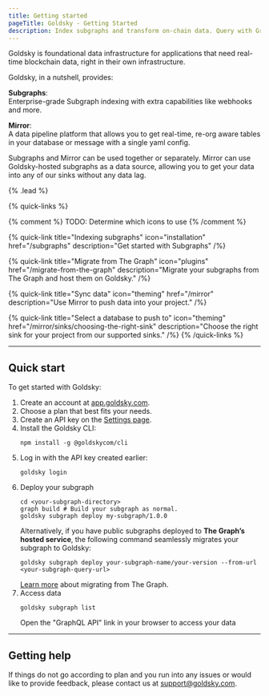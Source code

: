 ```yaml
---
title: Getting started
pageTitle: Goldsky - Getting Started
description: Index subgraphs and transform on-chain data. Query with GraphQL, SQL, and more.
---
```


Goldsky is foundational data infrastructure for applications that need real-time blockchain data, right in their own infrastructure.

Goldsky, in a nutshell, provides:

**Subgraphs**:  
Enterprise-grade Subgraph indexing with extra capabilities like webhooks and more.

**Mirror**:  
A data pipeline platform that allows you to get real-time, re-org aware tables in your database or message with a single yaml config.

Subgraphs and Mirror can be used together or separately. Mirror can use Goldsky-hosted subgraphs as a data source, allowing you to get your data into any of our sinks without any data lag.

{% .lead %}

{% quick-links %}

{% comment %}
TODO: Determine which icons to use
{% /comment %}

{% quick-link title="Indexing subgraphs" icon="installation" href="/subgraphs" description="Get started with Subgraphs" /%}

{% quick-link title="Migrate from The Graph" icon="plugins" href="/migrate-from-the-graph" description="Migrate your subgraphs from The Graph and host them on Goldsky." /%}

{% quick-link title="Sync data" icon="theming" href="/mirror" description="Use Mirror to push data into your project." /%}

{% quick-link title="Select a database to push to" icon="theming" href="/mirror/sinks/choosing-the-right-sink" description="Choose the right sink for your project from our supported sinks." /%}
{% /quick-links %}

---

## Quick start

To get started with Goldsky:

1. Create an account at [app.goldsky.com](https://app.goldsky.com "target=hello").
1. Choose a plan that best fits your needs.
1. Create an API key on the [Settings page](https://app.goldsky.com/dashboard/settings).
1. Install the Goldsky CLI:
   ```shell
   npm install -g @goldskycom/cli
   ```
1. Log in with the API key created earlier:
   ```shell
   goldsky login
   ```
1. Deploy your subgraph
   ```shell
   cd <your-subgraph-directory>
   graph build # Build your subgraph as normal.
   goldsky subgraph deploy my-subgraph/1.0.0
   ```
   Alternatively, if you have public subgraphs deployed to **The Graph’s hosted service**, the following command seamlessly migrates your subgraph to Goldsky:
   ```shell
   goldsky subgraph deploy your-subgraph-name/your-version --from-url <your-subgraph-query-url>
   ```
   [Learn more](/migrate-from-the-graph) about migrating from The Graph.
1. Access data
   ```shell
   goldsky subgraph list
   ```
   Open the "GraphQL API" link in your browser to access your data

---

## Getting help

If things do not go according to plan and you run into any issues or would like to provide feedback, please contact us at [support@goldsky.com](mailto:support@goldsky.com).
